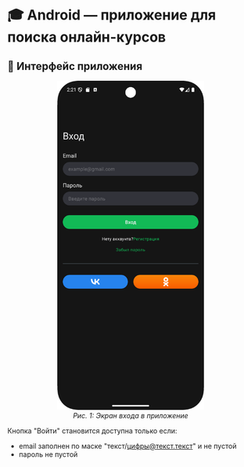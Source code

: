 # 🎓 Android — приложение для поиска онлайн-курсов
## 📱 Интерфейс приложения
<div align="center">
  <img src="app/screen/screen.png" width="300">
  <br>
  <em>Рис. 1: Экран входа в приложение</em>
</div>

Кнопка "Войти" становится доступна только если:
- email заполнен по маске "текст/цифры@текст.текст" и не пустой
- пароль не пустой
